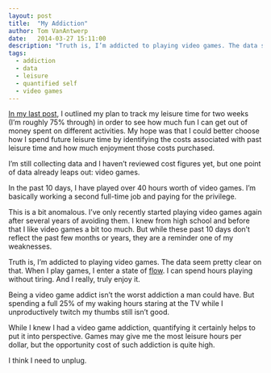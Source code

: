 ```yaml
---
layout: post
title:  "My Addiction"
author: Tom VanAntwerp
date:   2014-03-27 15:11:00
description: "Truth is, I’m addicted to playing video games. The data seem pretty clear on that. When I play games, I enter a state of flow. I can spend hours playing without tiring. And I really, truly enjoy it."
tags:
  - addiction
  - data
  - leisure
  - quantified self
  - video games
---
```

[In my last post](/returns-leisure/), I outlined my plan to track my leisure time for two weeks (I’m roughly 75% through) in order to see how much fun I can get out of money spent on different activities. My hope was that I could better choose how I spend future leisure time by identifying the costs associated with past leisure time and how much enjoyment those costs purchased.

I’m still collecting data and I haven’t reviewed cost figures yet, but one point of data already leaps out: video games.

In the past 10 days, I have played over 40 hours worth of video games. I’m basically working a second full-time job and paying for the privilege.

This is a bit anomalous. I’ve only recently started playing video games again after several years of avoiding them. I knew from high school and before that I like video games a bit too much. But while these past 10 days don’t reflect the past few months or years, they are a reminder one of my weaknesses.

Truth is, I’m addicted to playing video games. The data seem pretty clear on that. When I play games, I enter a state of [flow](http://en.wikipedia.org/wiki/Flow_(psychology)). I can spend hours playing without tiring. And I really, truly enjoy it.

Being a video game addict isn’t the worst addiction a man could have. But spending a full 25% of my waking hours staring at the TV while I unproductively twitch my thumbs still isn’t good.

While I knew I had a video game addiction, quantifying it certainly helps to put it into perspective. Games may give me the most leisure hours per dollar, but the opportunity cost of such addiction is quite high.

I think I need to unplug.
